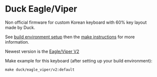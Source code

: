 # Duck Eagle/Viper

Non official firmware for custom Korean keyboard with 60% key layout made by Duck.

See [build environment setup](https://docs.qmk.fm/build_environment_setup.html) then the [make instructions](https://docs.qmk.fm/make_instructions.html) for more information.

Newest version is the [Eagle/Viper V2](http://duck0113.tistory.com/127)

Make example for this keyboard (after setting up your build environment):

    make duck/eagle_viper/v2:default

